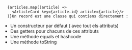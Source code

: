      {articles.map((article) =>
        <ArticleCard key={article.id} article={article}/>
      )}Un record est une classe qui contiens directement :
- Un constructeur par défaut ( avec tout els attributs)
- Des getters pour chacuns de ces attributs 
- Une méthode equals et hashcode
- Une méthode toString
